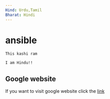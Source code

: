 ```yaml
---
Hind: Urdu,Tamil
Bharat: Hindi
---
```

# ansible
`This kashi ram`
```bash
I am Hindu!!
```
## Google website
If you want to visit google website click the
[link](https://www.google.com/)
